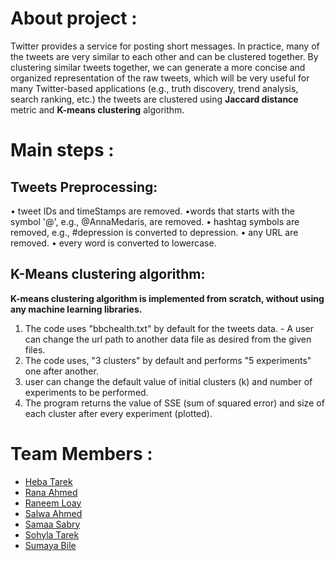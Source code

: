 # About project :

Twitter provides a service for posting short messages. In practice, many of the tweets are very similar to each other and can be clustered together.
By clustering similar tweets together, we can generate a more concise and organized representation of the raw tweets, which will be very useful for many Twitter-based applications (e.g., truth discovery, trend analysis, search ranking, etc.)
the tweets are clustered using **Jaccard distance** metric and **K-means clustering** algorithm.


# Main steps :

## Tweets Preprocessing:
   • tweet IDs and timeStamps are removed.
   •words that starts with the symbol '@', e.g., @AnnaMedaris, are removed.
   • hashtag symbols are removed, e.g., #depression is converted to depression.
   • any URL are removed.
   • every word is converted to lowercase.
   
## K-Means clustering algorithm:
 **K-means clustering algorithm is implemented from scratch, without using any machine learning libraries.**
  1. The code uses "bbchealth.txt" by default for the tweets data. - A user can change the url path to another     data file as desired from the given files.
  2. The code uses, "3 clusters" by default and performs "5 experiments" one after another.
  3. user can change the default value of initial clusters (k) and number of experiments to be performed.
  4. The program returns the value of SSE (sum of squared error) and size of each cluster after every experiment   (plotted).
  

# Team Members :
- [Heba Tarek](https://github.com/hebatarekkamal)
- [Rana Ahmed](https://github.com/RanaAhmed2022)
- [Raneem Loay](https://github.com/RaneemLoay)
- [Salwa Ahmed](https://github.com/salllwaaa)
- [Samaa Sabry](https://github.com/samaasabri)
- [Sohyla Tarek](https://github.com/Sohyla31)
- [Sumaya Bile]()



